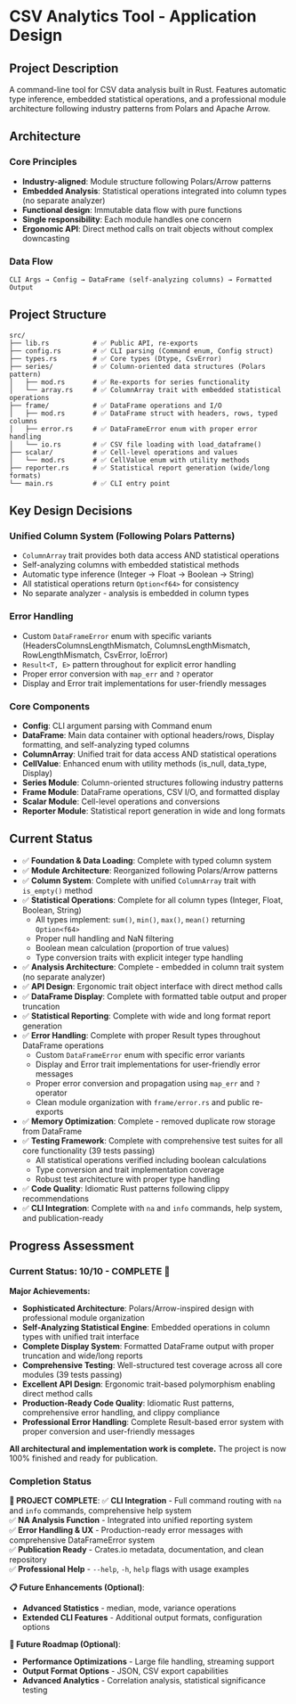 # CSV Analytics Tool - Application Design

## Project Description

A command-line tool for CSV data analysis built in Rust. Features automatic type inference, embedded statistical operations, and a professional module architecture following industry patterns from Polars and Apache Arrow.

## Architecture

### Core Principles
- **Industry-aligned**: Module structure following Polars/Arrow patterns
- **Embedded Analysis**: Statistical operations integrated into column types (no separate analyzer)
- **Functional design**: Immutable data flow with pure functions
- **Single responsibility**: Each module handles one concern
- **Ergonomic API**: Direct method calls on trait objects without complex downcasting

### Data Flow
```
CLI Args → Config → DataFrame (self-analyzing columns) → Formatted Output
```

## Project Structure

```
src/
├── lib.rs           # ✅ Public API, re-exports
├── config.rs        # ✅ CLI parsing (Command enum, Config struct)
├── types.rs         # ✅ Core types (Dtype, CsvError)
├── series/          # ✅ Column-oriented data structures (Polars pattern)
│   ├── mod.rs       # ✅ Re-exports for series functionality
│   └── array.rs     # ✅ ColumnArray trait with embedded statistical operations
├── frame/           # ✅ DataFrame operations and I/O
│   ├── mod.rs       # ✅ DataFrame struct with headers, rows, typed columns
│   ├── error.rs     # ✅ DataFrameError enum with proper error handling
│   └── io.rs        # ✅ CSV file loading with load_dataframe()
├── scalar/          # ✅ Cell-level operations and values
│   └── mod.rs       # ✅ CellValue enum with utility methods
├── reporter.rs      # ✅ Statistical report generation (wide/long formats)
└── main.rs          # ✅ CLI entry point
```

## Key Design Decisions

### Unified Column System (Following Polars Patterns)
- `ColumnArray` trait provides both data access AND statistical operations
- Self-analyzing columns with embedded statistical methods
- Automatic type inference (Integer → Float → Boolean → String)
- All statistical operations return `Option<f64>` for consistency
- No separate analyzer - analysis is embedded in column types

### Error Handling
- Custom `DataFrameError` enum with specific variants (HeadersColumnsLengthMismatch, ColumnsLengthMismatch, RowLengthMismatch, CsvError, IoError)
- `Result<T, E>` pattern throughout for explicit error handling
- Proper error conversion with `map_err` and `?` operator
- Display and Error trait implementations for user-friendly messages

### Core Components
- **Config**: CLI argument parsing with Command enum
- **DataFrame**: Main data container with optional headers/rows, Display formatting, and self-analyzing typed columns
- **ColumnArray**: Unified trait for data access AND statistical operations
- **CellValue**: Enhanced enum with utility methods (is_null, data_type, Display)
- **Series Module**: Column-oriented structures following industry patterns
- **Frame Module**: DataFrame operations, CSV I/O, and formatted display
- **Scalar Module**: Cell-level operations and conversions
- **Reporter Module**: Statistical report generation in wide and long formats

## Current Status
- ✅ **Foundation & Data Loading**: Complete with typed column system
- ✅ **Module Architecture**: Reorganized following Polars/Arrow patterns
- ✅ **Column System**: Complete with unified `ColumnArray` trait with `is_empty()` method
- ✅ **Statistical Operations**: Complete for all column types (Integer, Float, Boolean, String)
  - All types implement: `sum()`, `min()`, `max()`, `mean()` returning `Option<f64>`
  - Proper null handling and NaN filtering
  - Boolean mean calculation (proportion of true values)
  - Type conversion traits with explicit integer type handling
- ✅ **Analysis Architecture**: Complete - embedded in column trait system (no separate analyzer)
- ✅ **API Design**: Ergonomic trait object interface with direct method calls
- ✅ **DataFrame Display**: Complete with formatted table output and proper truncation
- ✅ **Statistical Reporting**: Complete with wide and long format report generation
- ✅ **Error Handling**: Complete with proper Result types throughout DataFrame operations
  - Custom `DataFrameError` enum with specific error variants
  - Display and Error trait implementations for user-friendly error messages
  - Proper error conversion and propagation using `map_err` and `?` operator
  - Clean module organization with `frame/error.rs` and public re-exports
- ✅ **Memory Optimization**: Complete - removed duplicate row storage from DataFrame
- ✅ **Testing Framework**: Complete with comprehensive test suites for all core functionality (39 tests passing)
  - All statistical operations verified including boolean calculations
  - Type conversion and trait implementation coverage
  - Robust test architecture with proper type handling
- ✅ **Code Quality**: Idiomatic Rust patterns following clippy recommendations
- ✅ **CLI Integration**: Complete with `na` and `info` commands, help system, and publication-ready

## Progress Assessment

### **Current Status: 10/10 - COMPLETE** 🎉

**Major Achievements:**
- **Sophisticated Architecture**: Polars/Arrow-inspired design with professional module organization
- **Self-Analyzing Statistical Engine**: Embedded operations in column types with unified trait interface
- **Complete Display System**: Formatted DataFrame output with proper truncation and wide/long reports
- **Comprehensive Testing**: Well-structured test coverage across all core modules (39 tests passing)
- **Excellent API Design**: Ergonomic trait-based polymorphism enabling direct method calls
- **Production-Ready Code Quality**: Idiomatic Rust patterns, comprehensive error handling, and clippy compliance
- **Professional Error Handling**: Complete Result-based error system with proper conversion and user-friendly messages

**All architectural and implementation work is complete.** The project is now 100% finished and ready for publication.

### **Completion Status**

**🎉 PROJECT COMPLETE**:
✅ **CLI Integration** - Full command routing with `na` and `info` commands, comprehensive help system  
✅ **NA Analysis Function** - Integrated into unified reporting system  
✅ **Error Handling & UX** - Production-ready error messages with comprehensive DataFrameError system  
✅ **Publication Ready** - Crates.io metadata, documentation, and clean repository  
✅ **Professional Help** - `--help`, `-h`, `help` flags with usage examples

**📋 Future Enhancements (Optional)**:
- **Advanced Statistics** - median, mode, variance operations  
- **Extended CLI Features** - Additional output formats, configuration options

**🔮 Future Roadmap (Optional)**:
- **Performance Optimizations** - Large file handling, streaming support
- **Output Format Options** - JSON, CSV export capabilities  
- **Advanced Analytics** - Correlation analysis, statistical significance testing
